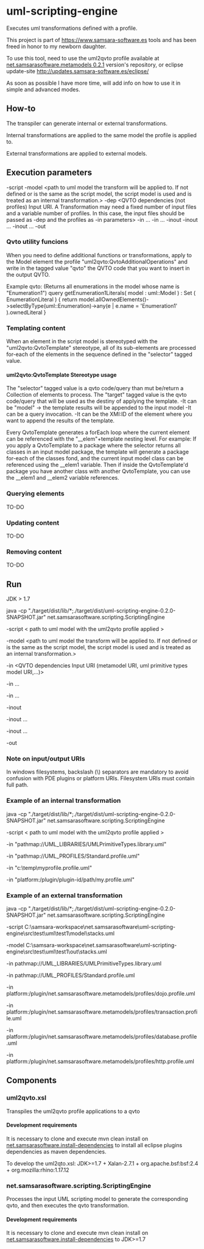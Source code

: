 # uml-scripting-engine
Executes uml transformations defined with a profile.


This project is part of https://www.samsara-software.es tools and has been freed in honor to my newborn daughter.

To use this tool, need to use the uml2qvto profile available at [net.samsarasoftware.metamodels 0.2.1](https://github.com/perelengo/net.samsarasoftware.metamodels/tree/net.samsarasoftware.metamodels-0.2.1) version's repository, or eclipse update-site http://updates.samsara-software.es/eclipse/

As soon as possible I have more time, will add info on how to use it in simple and advanced modes.


## How-to
The transpiler can generate internal or external transformations.

Internal transformations are applied to the same model the profile is applied to.

External transformations are applied to external models.

## Execution parameters

-script 	<path to uml model with the uml2qvto profile applied> 
-model 		<path to uml model the transform will be applied to. If not defined or is the same as the script model, the script model is used and is treated as an internal transformation.> 
-dep 		<QVTO dependencies (not profiles) Input URI. A Transformation may need a fixed number of input files and a variable number of profiles. In this case, the input files should be passed as -dep and the profiles as -in parameters>
-in ... <additional profiles Input URI>
-in ...
-inout 	<additional URIs of files that are input and output at the same time>
-inout ...
-inout ...
-out 		<additional URIs of files that are output files>

### Qvto utility funcions

When you need to define additional functions or transformations, apply to the Model element the profile "uml2qvto:QvtoAdditionalOperations" and write in the tagged value "qvto" the QVTO code that you want to insert in the output QVTO.

Example qvto: (Returns all enumerations in the model whose name is "Enumeration1")
  query getEnumeration1Literals( model : uml::Model ) : Set ( EnumerationLiteral ) {
    return model.allOwnedElements()->selectByType(uml::Enumeration)->any(e | e.name = 'Enumeration1' ).ownedLiteral
  }


### Templating content

When an element in the script model is stereotyped with the "uml2qvto:QvtoTemplate" stereotype, all of its sub-elements are processed for-each of the elements in the sequence defined in the "selector" tagged value.

#### uml2qvto:QvtoTemplate Stereotype usage
The "selector" tagged value is a qvto code/query than mut be/return a Collection of elements to process.
The "target" tagged value is the qvto code/query that will be used as the destiny of applying the template. 
-It can be "model" -> the template results will be appended to the input model
-It can be a query invocation.
-It can be the XMI:ID of the element where you want to append the results of the template.

Every QvtoTemplate generates a forEach loop where the current element can be referenced with the "__elem"+template nesting level. For example:
If you apply a QvtoTemplate to a package where the selector returns all classes in an input model package, the template will generate a package for-each of the classes fond, and the current input model class can be referenced using the __elem1 variable.
Then if inside the QvtoTemplate'd package you have another class with another QvtoTemplate, you can use the __elem1 and __elem2 variable references.


### Querying elements
TO-DO


### Updating content
TO-DO

### Removing content
TO-DO

## Run
JDK > 1.7

java -cp "./target/dist/lib/*;./target/dist/uml-scripting-engine-0.2.0-SNAPSHOT.jar"  net.samsarasoftware.scripting.ScriptingEngine

  -script < path to uml model with the uml2qvto profile applied >
  
  -model <path to uml model the transform will be applied to. If not defined or is the same as the script model, the script model is used and is treated as an internal transformation.>
  
  -in <QVTO dependencies Input URI (metamodel URI, uml primitive types model URI,...)>
  
  -in ...
  
  -in ...
  
  -inout <additional URIs of files that are input and output at the same time>
  
  -inout ...
  
  -inout ...
  
  -out <additional URIs of files that are output files>
  
  
  
### Note on input/output URIs
In windows filesystems, backslash (\\) separators are mandatory to avoid confusion with PDE plugins or platform URIs.
Filesystem URIs must contain full path.

### Example of an internal transformation
java -cp "./target/dist/lib/*;./target/dist/uml-scripting-engine-0.2.0-SNAPSHOT.jar"  net.samsarasoftware.scripting.ScriptingEngine

  -script < path to uml model with the uml2qvto profile applied >
  
   -in "pathmap://UML_LIBRARIES/UMLPrimitiveTypes.library.uml"
   
   -in "pathmap://UML_PROFILES/Standard.profile.uml"
   
   -in "c:\temp\myprofile.profile.uml"
   
   -in "platform:/plugin/plugin-id/path/my.profile.uml"
   
  

### Example of an external transformation
java -cp "./target/dist/lib/*;./target/dist/uml-scripting-engine-0.2.0-SNAPSHOT.jar"  net.samsarasoftware.scripting.ScriptingEngine

 -script C:\samsara-workspace\net.samsarasoftware\uml-scripting-engine\src\test\uml\test1\model\stacks.uml 
 
 -model C:\samsara-workspace\net.samsarasoftware\uml-scripting-engine\src\test\uml\test1\out\stacks.uml
 
 -in pathmap://UML_LIBRARIES/UMLPrimitiveTypes.library.uml
 
 -in pathmap://UML_PROFILES/Standard.profile.uml
 
 -in platform:/plugin/net.samsarasoftware.metamodels/profiles/dojo.profile.uml
 
 -in platform:/plugin/net.samsarasoftware.metamodels/profiles/transaction.profile.uml
 
 -in platform:/plugin/net.samsarasoftware.metamodels/profiles/database.profile.uml
 
 -in platform:/plugin/net.samsarasoftware.metamodels/profiles/http.profile.uml
 
 



## Components
### uml2qvto.xsl
Transpiles the uml2qvto profile applications to a qvto 

#### Development requirements
It is necessary to clone and execute mvn clean install on [net.samsarasoftware.install-dependencies](https://github.com/perelengo/net.samsarasoftware.install-dependencies) to install all eclipse plugins dependencies as maven dependencies.

To develop the uml2qto.xsl: JDK>=1.7 + Xalan-2.7.1 + org.apache.bsf:bsf:2.4 + org.mozilla:rhino:1.17.12



### net.samsarasoftware.scripting.ScriptingEngine
Processes the input UML scripting model to generate the corresponding qvto, and then executes the qvto transformation.


#### Development requirements
It is necessary to clone and execute mvn clean install on [net.samsarasoftware.install-dependencies](https://github.com/perelengo/net.samsarasoftware.install-dependencies) to JDK>=1.7
